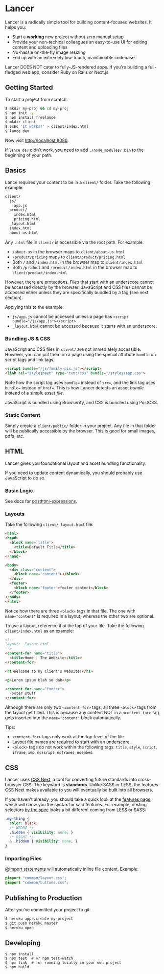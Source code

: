# Lancer

Lancer is a radically simple tool for building content-focused websites. It helps you:

- Start a **working** new project without zero manual setup
- Provide your non-techical colleagues an easy-to-use UI for editing content and uploading files
- No-hassle on-the-fly image resizing
- End up with an extremely low-touch, maintainable codebase.

Lancer DOES NOT cater to fully-JS-rendered apps. If you're building a full-fledged web app, consider Ruby on Rails or Next.js.

## Getting Started

To start a project from scratch:

```bash
$ mkdir my-proj && cd my-proj
$ npm init -y
$ npm install freelance
$ mkdir client
$ echo 'It works!' > client/index.html
$ lance dev
```

Now visit [http://localhost:8080](http://localhost:8080).

If `lance dev` didn't work, you need to add `./node_modules/.bin` to the beginning of your path.

## Basics

Lance requires your content to be in a `client/` folder. Take the following example:


```txt
client/
  js/
    app.js
  product/
    index.html
    pricing.html
  _layout.html
  index.html
  about-us.html
```

Any `.html` file in `client/` is accessible via the root path. For example:

- `/about-us` in the browser maps to `client/about-us.html`
- `/product/pricing` maps to `client/product/pricing.html`
- Both `/` and `/index.html` in the browser map to `client/index.html`
- Both `/product` and `/product/index.html` in the browser map to `client/product/index.html`

However, there are protections. Files that start with an underscore cannot be accessed directly by the browser. JavaScript and CSS files cannot be accessed either unless they are specifically bundled by a tag (see next section).

Applying this to the example:

- `js/app.js` cannot be accessed unless a page has `<script bundle="/js/app.js"></script>`
- `_layout.html` cannot be accessed because it starts with an underscore.


### Bundling JS & CSS

JavaScript and CSS files in `client/` are not immediately accessible. However, you can put them on a page using the special attribute `bundle` on script tags and link tags:

```html
<script bundle="/js/family-pic.js"></script>
<link rel="stylesheet" type="text/css" bundle="/styles/app.css">
```

Note how the script tag uses `bundle=` instead of `src=`, and the link tag uses `bundle=` instead of `href=`. This is how Lancer detects an asset *bundle* instead of a simple asset *file*.

JavaScript is bundled using Browserify, and CSS is bundled using PostCSS.

### Static Content

Simply create a `client/public/` folder in your project. Any file in that folder will be publically accessible by the browser. This is good for small images, pdfs, etc.

## HTML

Lancer gives you foundational layout and asset bundling functionality.

If you need to update content dynamically, you should probably use JavaScript to do so.

### Basic Logic

See docs for [posthtml-expressions](https://github.com/posthtml/posthtml-expressions).

### Layouts

Take the following `client/_layout.html` file:

```html
<html>
<head>
  <block name='title'>
    <title>Default Title</title>
  </block>
</head>

<body>
  <div class="content">
    <block name="content"></block>
  </div>
  <footer>
    <block name="footer">footer content</block>
  </footer>
</body>
</html>
```

Notice how there are three `<block>` tags in that file. The one with `name="content"` is required in a layout, whereas the other two are optional.

To use a layout, reference it at the top of your file. Take the following `client/index.html` as an example:

```html
<!--
layout: _layout.html
-->
<content-for name="title">
  <title>Home | The Website</title>
</content-for>

<h1>Welcome to my Client's Website!</h1>

<p>Lorem ipsum blah so dah</p>

<content-for name="footer">
  Footer stuff
</content-for>
```

Although there are only two `<content-for>` tags, all three `<block>` tags from the layout get filled. This is because any content NOT in a `<content-for>` tag gets inserted into the `name="content"` block automatically.

Tips:

- `<content-for>` tags only work at the top-level of the file.
- Layout file names are required to start with an underscore.
- `<block>` tags do not work within the following tags: `title`, `style`, `script`, `iframe`, `xmp`, `noscript`, `noframes`, `noembed`.

## CSS

Lancer uses [CSS Next](http://cssnext.io/), a tool for converting future standards into cross-browser CSS. The keyword is **standards**. Unlike SASS or LESS, the features CSS Next makes available to you will eventually be built into all browsers.

If you haven't already, you should take a quick look at the [features page](http://cssnext.io/features/), which will show you the syntax for said features. For example, nesting selectors [by the spec](http://tabatkins.github.io/specs/css-nesting/) looks a bit different coming from LESS or SASS:

```css
.my-thing {
  color: black;
  /* WRONG */
  .hidden { visibility: none; }
  /* RIGHT */
  & .hidden { visibility: none; }
}
```

### Importing Files

[@import statements](https://github.com/postcss/postcss-import) will automatically inline file content. Example:

```css
@import "common/layout.css";
@import "common/buttons.css";
```

## Publishing to Production

After you've committed your project to git:

```bash
$ heroku apps:create my-project
$ git push heroku master
$ heroku open
```


## Developing

```
$ npm install
$ npm test  # or npm test-watch
$ npm link  # for running locally in your own project
$ npm build
```
